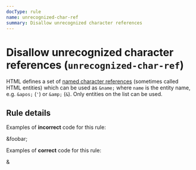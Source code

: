 ```yaml
---
docType: rule
name: unrecognized-char-ref
summary: Disallow unrecognized character references
---
```


# Disallow unrecognized character references (`unrecognized-char-ref`)

HTML defines a set of [named character references][charref] (sometimes called
HTML entities) which can be used as `&name;` where `name` is the entity name,
e.g. `&apos;` (`'`) or `&amp;` (`&`). Only entities on the list can be used.

[charref]: https://dev.w3.org/html5/html-author/charref

## Rule details

Examples of **incorrect** code for this rule:

<validate name="incorrect" rules="unrecognized-char-ref">
    <p>&foobar;</p>
</validate>

Examples of **correct** code for this rule:

<validate name="correct" rules="unrecognized-char-ref">
    <p>&amp;</p>
</validate>
